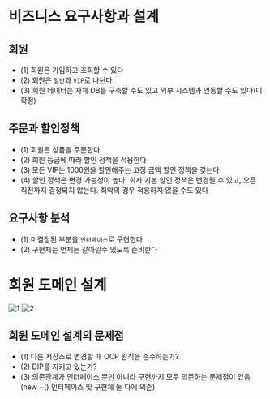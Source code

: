 # 비즈니스 요구사항과 설계

## 회원
- (1) 회원은 가입하고 조회할 수 있다
- (2) 회원은 `일반`과 `VIP`로 나뉜다
- (3) 회원 데이터는 자체 DB를 구축할 수도 있고 외부 시스템과 연동할 수도 있다(미확정)

## 주문과 할인정책
- (1) 회원은 상품을 주문한다
- (2) 회원 등급에 따라 할인 정책을 적용한다
- (3) 모든 VIP는 1000원을 할인해주는 고정 금액 할인 정책을 갖는다
- (4) 할인 정책은 변경 가능성이 높다. 회사 기본 할인 정책은 변경될 수 있고, 오픈 직전까지 결정되지 않는다. 최악의 경우 적용하지 않을 수도 있다

## 요구사항 분석
- (1) 미결정된 부분을 `인터페이스`로 구현한다
- (2) 구현체는 언제든 갈아낄수 있도록 준비한다


# 회원 도메인 설계

![1](https://github.com/ngngs/OrderWithDiscount/assets/47618270/a61a1858-c6b0-4a69-bba0-da2dcce8e62a)
![2](https://github.com/ngngs/OrderWithDiscount/assets/47618270/25b87411-93b3-40e8-8a9a-0064311db53a)


## 회원 도메인 설계의 문제점
- (1) 다른 저장소로 변경할 때 OCP 원칙을 준수하는가?
- (2) DIP를 지키고 있는가?
- (3) 의존관계가 인터페이스 뿐만 아니라 구현까지 모두 의존하는 문제점이 있음 (new ~() 인터페이스 및 구현체 둘 다에 의존)

